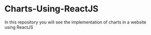 # Charts-Using-ReactJS
In this repository you will see the implementation of charts in a website using ReactJS
